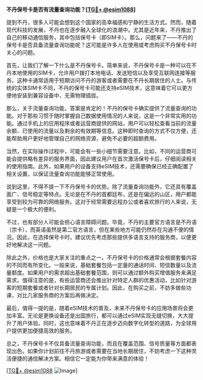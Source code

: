 **不丹保号卡是否有流量查询功能？[[TG💪+ @esim1088](https://t.me/s/esim1088)]**

提到不丹，很多人可能会想到这个国家的高幸福感和宁静的生活方式。然而，随着现代科技的发展，不丹也在逐步融入全球化的浪潮中。尤其是近年来，不丹推出了自己的移动通信服务，其中包括保号卡（即SIM卡）。那么，问题来了——不丹的保号卡是否具备流量查询功能呢？这可能是许多人在使用或考虑购买不丹保号卡时关心的问题。

首先，让我们了解一下什么是不丹保号卡。简单来说，不丹保号卡是一种可以在不丹本地使用的SIM卡，允许用户拨打本地电话、发送短信以及享受互联网连接等服务。这种卡通常适用于短期访问不丹的游客或者需要在不丹长期居住的人士。与传统的实体SIM卡不同，不丹的保号卡可能还支持eSIM技术，这意味着它可以更方便地安装到兼容设备中，无需物理插拔。

那么，关于流量查询功能，答案是肯定的！不丹的保号卡确实提供了流量查询的功能。对于那些习惯于随时掌握自己数据使用情况的人来说，这是一个非常实用的功能。通过手机上的应用程序或者运营商提供的网站，用户可以轻松查看当前的流量余额、已使用的流量以及剩余的有效期等信息。这种即时查询的方式不仅方便，还能帮助用户更好地管理自己的网络资源，避免不必要的超额费用。

当然，在实际操作过程中，可能会有一些小细节需要注意。比如，不同的运营商可能会提供略有差异的服务界面，因此建议用户在首次激活保号卡后，仔细阅读相关的使用指南。此外，如果用户的设备支持eSIM技术，还需要确保已经正确配置了相关设置，以保证流量查询功能能够正常使用。

说到这里，不得不提一下不丹保号卡的优势。除了流量查询功能外，它还具有覆盖面广、信号稳定等特点。无论是在不丹的首都廷布，还是在偏远的山区，用户都能享受到较为可靠的网络服务。这对于经常需要远程办公或者喜欢旅行的人来说，无疑是一个极大的便利。

不过，也有部分人可能会担心语言障碍问题。毕竟，不丹的主要官方语言是不丹语（宗卡），而英语虽然是第二官方语言，但在某些地方可能仍然存在沟通不便的情况。因此，在选择保号卡时，建议优先考虑那些提供多语言支持的服务商，以便更好地解决这一问题。

除此之外，价格也是大家关注的重点之一。不丹保号卡的价格通常会根据套餐内容的不同而有所变化。一般来说，基础套餐包括一定量的通话时间、短信数量以及流量额度。如果用户的需求超出基础套餐范围，则可以通过额外购买增值服务来满足需求。值得注意的是，有些运营商还会推出针对特定人群的优惠活动，比如针对游客的短期套餐或者针对长期居民的专属计划。因此，在购买之前，不妨多做些功课，对比几家服务商的方案后再做决定。

最后，值得一提的是，随着eSIM技术的普及，未来不丹保号卡的应用场景将会更加丰富。无论是更换设备还是出国旅行，都可以通过eSIM实现无缝切换，大大提升了用户体验。同时，这也意味着不丹正在逐步迈向数字化转型的道路，为全球用户提供更加便捷高效的服务。

总之，不丹保号卡不仅具备流量查询功能，而且在覆盖范围、信号质量等方面都表现出色。如果你计划前往不丹旅游或者需要在当地长期居住，不妨考虑一下这种灵活便捷的通信解决方案。相信它一定能为你带来满意的体验！

[[TG💪+ @esim1088](https://t.me/s/esim1088) ![Image](https://i.postimg.cc/4NQfJmqS/Snipaste-2025-05-13-00-14-12.png)]